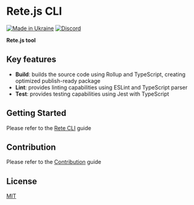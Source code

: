 Rete.js CLI
====
[![Made in Ukraine](https://img.shields.io/badge/made_in-ukraine-ffd700.svg?labelColor=0057b7)](https://stand-with-ukraine.pp.ua)
[![Discord](https://img.shields.io/discord/1081223198055604244?color=%237289da&label=Discord)](https://discord.gg/cxSFkPZdsV)

**Rete.js tool**

## Key features

- **Build**: builds the source code using Rollup and TypeScript, creating optimized publish-ready package
- **Lint**: provides linting capabilities using ESLint and TypeScript parser
- **Test**: provides testing capabilities using Jest with TypeScript

## Getting Started

Please refer to the [Rete CLI](https://retejs.org/docs/development#rete-cli) guide

## Contribution

Please refer to the [Contribution](https://retejs.org/docs/contribution) guide

## License

[MIT](https://github.com/retejs/rete-cli/blob/master/LICENSE)
